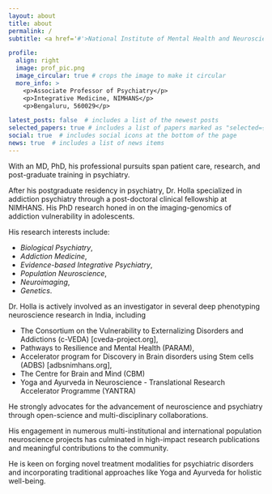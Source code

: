 ```yaml
---
layout: about
title: about
permalink: /
subtitle: <a href='#'>National Institute of Mental Health and Neurosciences (NIMHANS), Bengaluru</a>

profile:
  align: right
  image: prof_pic.png
  image_circular: true # crops the image to make it circular
  more_info: >
    <p>Associate Professor of Psychiatry</p>
    <p>Integrative Medicine, NIMHANS</p>
    <p>Bengaluru, 560029</p>

latest_posts: false  # includes a list of the newest posts
selected_papers: true # includes a list of papers marked as "selected={true}"
social: true  # includes social icons at the bottom of the page
news: true  # includes a list of news items
---
```


With an MD, PhD, his professional pursuits span patient care, research, and post-graduate training in psychiatry. 

After his postgraduate residency in psychiatry, Dr. Holla specialized in addiction psychiatry through a post-doctoral clinical fellowship at NIMHANS. His PhD research honed in on the imaging-genomics of addiction vulnerability in adolescents.

His research interests include:
  - _Biological Psychiatry_, 
  - _Addiction Medicine_, 
  - _Evidence-based Integrative Psychiatry_, 
  - _Population Neuroscience_, 
  - _Neuroimaging_,  
  - _Genetics_.

Dr. Holla is actively involved as an investigator in several deep phenotyping neuroscience research in India, including 
  - The Consortium on the Vulnerability to Externalizing Disorders and Addictions (c-VEDA) [cveda-project.org], 
  - Pathways to Resilience and Mental Health (PARAM), 
  - Accelerator program for Discovery in Brain disorders using Stem cells (ADBS) [adbsnimhans.org],  
  - The Centre for Brain and Mind (CBM)
  - Yoga and Ayurveda in Neuroscience - Translational Research Accelerator Programme (YANTRA) 

He strongly advocates for the advancement of neuroscience and psychiatry through open-science and multi-disciplinary collaborations. 

His engagement in numerous multi-institutional and international population neuroscience projects has culminated in high-impact research publications and meaningful contributions to the community.

He is keen on forging novel treatment modalities for psychiatric disorders and incorporating traditional approaches like Yoga and Ayurveda for holistic well-being. 
